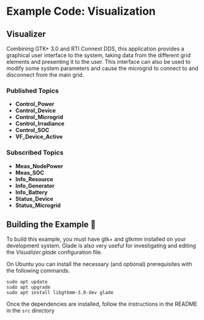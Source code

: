 # Example Code: Visualization

## Visualizer
Combining GTK+ 3.0 and RTI Connext DDS, this application provides a graphical
user interface to the system, taking data from the different grid elements and
presenting it to the user. This interface can also be used to modify some system
parameters and cause the microgrid to connect to and disconnect from the main
grid.

### Published Topics

- **Control_Power**
- **Control_Device**
- **Control_Microgrid**
- **Control_Irradiance**
- **Control_SOC**
- **VF_Device_Active**

### Subscribed Topics

- **Meas_NodePower**
- **Meas_SOC**
- **Info_Resource**
- **Info_Generator**
- **Info_Battery**
- **Status_Device**
- **Status_Microgrid**

## Building the Example :wrench:

To build this example, you must have gtk+ and gtkmm installed on your
development system. Glade is also very useful for investigating and editing
the *Visualizer.glade* configuration file.

On Ubuntu you can install the necessary (and optional) prerequisites with the
following commands.

``` shell
sudo apt update
sudo apt upgrade
sudo apt install libgtkmm-3.0-dev glade
```

Once the dependencies are installed, follow the instructions in the README in
the `src` directory
